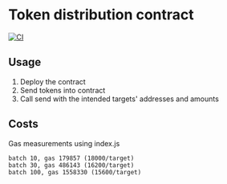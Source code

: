 # Token distribution contract

[![CI](https://github.com/jtakalai/brubeck-rewards/actions/workflows/ci.yaml/badge.svg)](https://github.com/jtakalai/brubeck-rewards/actions/workflows/ci.yaml)

## Usage

1. Deploy the contract
1. Send tokens into contract
1. Call send with the intended targets' addresses and amounts

## Costs

Gas measurements using index.js
```
batch 10, gas 179857 (18000/target)
batch 30, gas 486143 (16200/target)
batch 100, gas 1558330 (15600/target)
```